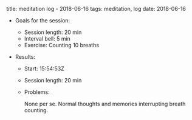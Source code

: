 title: meditation log - 2018-06-16
tags: meditation, log
date: 2018-06-16

- Goals for the session:
    - Session length: 20 min
    - Interval bell: 5 min
    - Exercise: Counting 10 breaths

- Results:
    - Start: 15:54:53Z
    - Session length: 20 min
    - Problems:

        None per se. Normal thoughts and memories interrupting breath
        counting.
